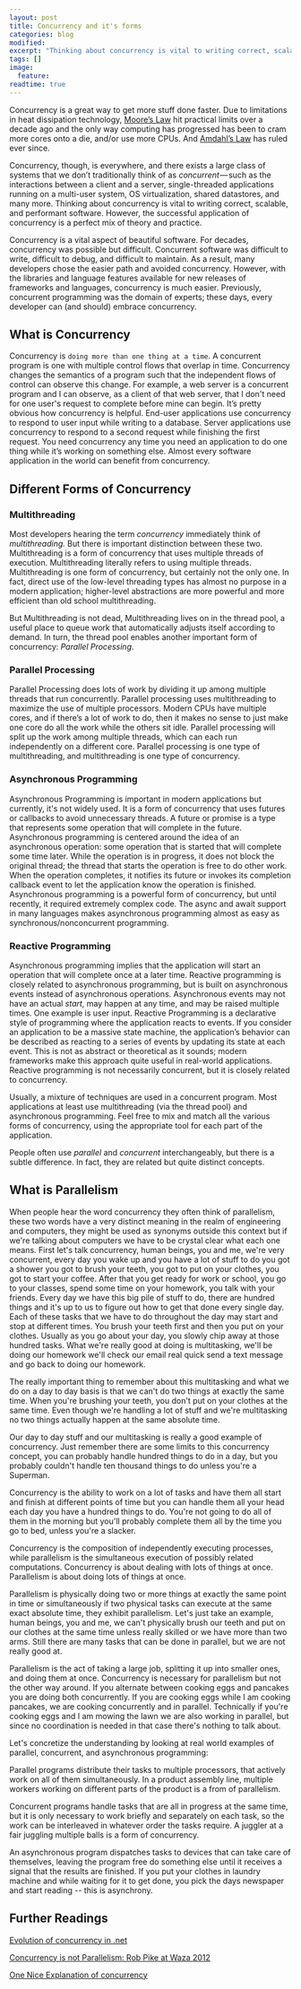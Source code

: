 ```yaml
---
layout: post
title: Concurrency and it's forms
categories: blog
modified:
excerpt: "Thinking about concurrency is vital to writing correct, scalable, and performant software. However, the successful application of concurrency is a perfect mix of theory and practice. Concurrency is a great way to get more stuff done faster. Due to limitations in heat dissipation technology, [Moore’s Law](https://en.wikipedia.org/wiki/Moore%27s_law) hit practical limits over a decade ago and the only way computing has progressed has been to cram more cores onto a die, and/or use more CPUs. And [Amdahl’s Law](http://en.wikipedia.org/wiki/Amdahl's_law) has ruled ever since"
tags: []
image:
  feature:
readtime: true
---
```


Concurrency is a great way to get more stuff done faster. Due to limitations in heat dissipation technology, [Moore’s Law](https://en.wikipedia.org/wiki/Moore%27s_law) hit practical limits over a decade ago and the only way computing has progressed has been to cram more cores onto a die, and/or use more CPUs. And [Amdahl’s Law](http://en.wikipedia.org/wiki/Amdahl's_law) has ruled ever since.

Concurrency, though, is everywhere, and there exists a large class of systems that we don’t traditionally think of as *concurrent* — such as the interactions between a client and a server, single-threaded applications running on a multi-user system, OS virtualization, shared datastores, and many more. Thinking about concurrency is vital to writing correct, scalable, and performant software. However, the successful application of concurrency is a perfect mix of theory and practice.

Concurrency is a vital aspect of beautiful software. For decades, concurrency was possible but difficult. Concurrent software was difficult to write, difficult to debug, and difficult to maintain. As a result, many developers chose the easier path and avoided concurrency. However, with the libraries and language features available for new releases of frameworks and languages, concurrency is much easier. Previously, concurrent programming was the domain of experts; these days, every developer can (and should) embrace concurrency.

## What is Concurrency

Concurrency is `doing more than one thing at a time`. A concurrent program is one with multiple control flows that overlap in time. Concurrency changes the semantics of a program such that the independent flows of control can observe this change. For example, a web server is a concurrent program and I can observe, as a client of that web server, that I don't need for one user's request to complete before mine can begin. It’s pretty obvious how concurrency is helpful. End-user applications use concurrency to respond to user input while writing to a database. Server applications use concurrency to respond to a second request while finishing the first request. You need concurrency any time you need an application to do one thing while it’s working on something else. Almost every software application in the world can benefit from concurrency.


## Different Forms of Concurrency

### Multithreading
Most developers hearing the term *concurrency* immediately think of *multithreading.* But there is important distinction between these two. Multithreading is a form of concurrency that uses multiple threads of execution. Multithreading literally refers to using multiple threads. Multithreading is one form of concurrency, but certainly not the only one. In fact, direct use of the low-level threading types has almost no purpose in a modern application; higher-level abstractions are more powerful and more efficient than old school multithreading.  

But Multithreading is not dead, Multithreading lives on in the thread pool, a useful place to queue work that automatically adjusts itself according to demand. In turn, the thread pool enables another important form of concurrency: *Parallel Processing*.

### Parallel Processing
Parallel Processing does lots of work by dividing it up among multiple threads that run concurrently. Parallel processing uses multithreading to maximize the use of multiple processors. Modern CPUs have multiple cores, and if there’s a lot of work to do, then it makes no sense to just make one core do all the work while the others sit idle. Parallel processing will split up the work among multiple threads, which can each run independently on a different core. Parallel processing is one type of multithreading, and multithreading is one type of concurrency.

### Asynchronous Programming
Asynchronous Programming is important in modern applications but currently, it's not widely used. It is a form of concurrency that uses futures or callbacks to avoid unnecessary threads. A future or promise is a type that represents some operation that will complete in the future. Asynchronous programming is centered around the idea of an asynchronous operation: some operation that is started that will complete some time later. While the operation is in progress, it does not block the original thread; the thread that starts the operation is free to do other work. When the operation completes, it notifies its future or invokes its completion callback event to let the application know the operation is finished. Asynchronous programming is a powerful form of concurrency, but until recently, it required extremely complex code. The async and await support in many languages makes asynchronous programming almost as easy as synchronous/nonconcurrent programming.

### Reactive Programming
Asynchronous programming implies that the application will start an operation that will complete once at a later time. Reactive programming is closely related to asynchronous programming, but is built on asynchronous events instead of asynchronous operations. Asynchronous events may not have an actual *start,* may happen at any time, and may be raised multiple times. One example is user input. Reactive Programming is a declarative style of programming where the application reacts to events. If you consider an application to be a massive state machine, the application’s behavior can be described as reacting to a series of events by updating its state at each event. This is not as abstract or theoretical as it sounds; modern frameworks make this approach quite useful in real-world applications. Reactive programming is not necessarily concurrent, but it is closely related to concurrency.

Usually, a mixture of techniques are used in a concurrent program. Most applications at least use multithreading (via the thread pool) and asynchronous programming. Feel free to mix and match all the various forms of concurrency, using the appropriate tool for each part of the application.

People often use *parallel* and *concurrent* interchangeably, but there is a subtle difference. In fact, they are related but quite distinct concepts.

##  What is Parallelism

When people hear the word concurrency they often think of parallelism, these two words have a very distinct meaning in the realm of engineering and computers, they might be used as synonyms outside this context but if we're talking about computers we have to be crystal clear what each one means. First let's talk concurrency, human beings, you and me, we're very concurrent, every day you wake up and you have a lot of stuff to do you got a shower you got to brush your teeth, you got to put on your clothes, you got to start your coffee. After that you get ready for work or school, you go to your classes, spend some time on your homework, you talk with your friends. Every day we have this big pile of stuff to do, there are hundred things and it's up to us to figure out how to get that done every single day. Each of these tasks that we have to do throughout the day may start and stop at different times. You brush your teeth first and then you put on your clothes. Usually as you go about your day, you slowly chip away at those hundred tasks. What we're really good at doing is multitasking, we'll be doing our homework we'll check our email real quick send a text message and go back to doing our homework.

The really important thing to remember about this multitasking and what we do on a day to day basis is that we can't do two things at exactly the same time. When you're brushing your teeth, you don't put on your clothes at the same time. Even though we're handling a lot of stuff and we're multitasking no two things actually happen at the same absolute time.

Our day to day stuff and our multitasking is really a good example of concurrency. Just remember there are some limits to this concurrency concept, you can probably handle hundred things to do in a day, but you probably couldn't handle ten thousand things to do unless you're a Superman.

Concurrency is the ability to work on a lot of tasks and have them all start and finish at different points of time but you can handle them all your head each day you have a hundred things to do. You're not going to do all of them in the morning but you'll probably complete them all by the time you go to bed, unless you're a slacker.

Concurrency is the composition of independently executing processes, while parallelism is the simultaneous execution of possibly related computations. Concurrency is about dealing with lots of things at once. Parallelism is about doing lots of things at once.

Parallelism is physically doing two or more things at exactly the same point in time or simultaneously if two physical tasks can execute at the same exact absolute time, they exhibit parallelism. Let's just take an example, human beings, you and me, we can't physically brush our teeth and put on our clothes at the same time unless really skilled or we have more than two arms. Still there are many tasks that can be done in parallel, but we are not really good at.

Parallelism is the act of taking a large job, splitting it up into smaller ones, and doing them at once. Concurrency is necessary for parallelism but not the other way around. If you alternate between cooking eggs and pancakes you are doing both concurrently. If you are cooking eggs while I am cooking pancakes, we are cooking concurrently and in parallel. Technically if you're cooking eggs and I am mowing the lawn we are also working in parallel, but since no coordination is needed in that case there's nothing to talk about.

Let's concretize the understanding by looking at real world examples of parallel, concurrent, and asynchronous programming:

Parallel programs distribute their tasks to multiple processors, that actively work on all of them simultaneously. In a product assembly line, multiple workers working on different parts of the product is a from of parallelism.  

Concurrent programs handle tasks that are all in progress at the same time, but it is only necessary to work briefly and separately on each task, so the work can be interleaved in whatever order the tasks require. A juggler at a fair juggling multiple balls is a form of concurrency.

An asynchronous program dispatches tasks to devices that can take care of themselves, leaving the program free do something else until it receives a signal that the results are finished. If you put your clothes in laundry machine and while waiting for it to get done, you pick the days newspaper and start reading -- this is asynchrony.


## Further Readings
[Evolution of concurrency in .net](http://joeduffyblog.com/2016/11/30/15-years-of-concurrency)

[Concurrency is not Parallelism: Rob Pike at Waza 2012](https://player.vimeo.com/video/49718712)

[One Nice Explanation of concurrency](https://armstrongonsoftware.blogspot.in/2006/08/concurrency-is-easy.html)
